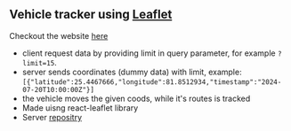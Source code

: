 ## Vehicle tracker using [Leaflet](https://react-leaflet.js.org/)

Checkout the website [here](https://leaflet-vehicle-tracker.vercel.app)

-   client request data by providing limit in query parameter, for example `?limit=15`.
-   server sends coordinates (dummy data) with limit, example:
    `[{"latitude":25.4467666,"longitude":81.8512934,"timestamp":"2024-07-20T10:00:00Z"}]`
-   the vehicle moves the given coods, while it's routes is tracked
-   Made uisng react-leaflet library
-   Server [repositry](https://github.com/TahaHameed23/lvt-backend)
